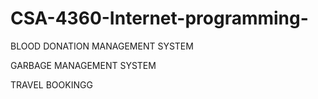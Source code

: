 # CSA-4360-Internet-programming-

BLOOD DONATION MANAGEMENT SYSTEM

GARBAGE MANAGEMENT SYSTEM

TRAVEL BOOKINGG
